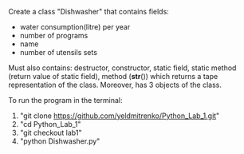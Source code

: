 Create a class "Dishwasher" that contains fields:
- water consumption(litre) per year
- number of programs
- name
- number of utensils sets

Must also contains: destructor, constructor, static field, static method (return value of static field), method (__str__()) which returns a tape representation of the class. Moreover, has 3 objects of the class.

To run the program in the terminal:
1. "git clone https://github.com/yeldmitrenko/Python_Lab_1.git"
2. "cd Python_Lab_1"
3. "git checkout lab1"
4. "python Dishwasher.py"
